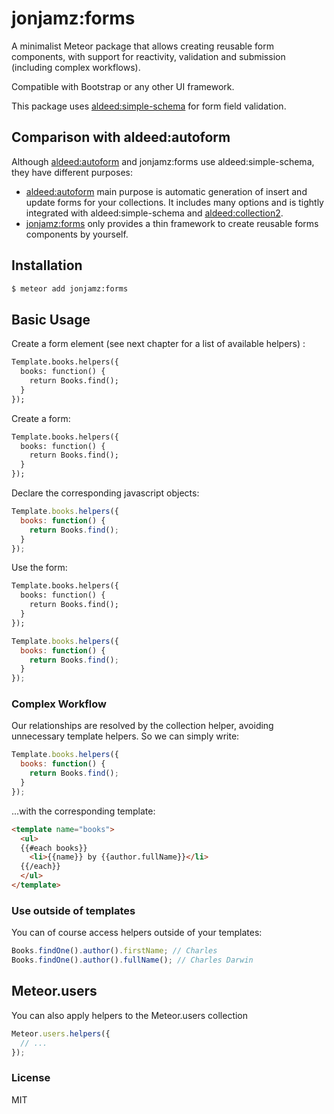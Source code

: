 # jonjamz:forms

A minimalist Meteor package that allows creating reusable form components, with support for reactivity, validation and submission (including complex workflows).

Compatible with Bootstrap or any other UI framework.

This package uses [aldeed:simple-schema](https://github.com/aldeed/meteor-simple-schema) for form field validation.


## Comparison with aldeed:autoform

Although [aldeed:autoform](https://github.com/aldeed/meteor-autoform) and jonjamz:forms use aldeed:simple-schema, they have different purposes:
- [aldeed:autoform](https://github.com/aldeed/meteor-autoform) main purpose is automatic generation of insert and update forms for your collections. It includes many options and is tightly integrated with aldeed:simple-schema and [aldeed:collection2](https://github.com/aldeed/meteor-collection2).
- [jonjamz:forms](https://github.com/meteortemplates/forms) only provides a thin framework to create reusable forms components by yourself.

## Installation

```sh
$ meteor add jonjamz:forms
```

## Basic Usage

Create a form element (see next chapter for a list of available helpers) :

```html
Template.books.helpers({
  books: function() {
    return Books.find();
  }
});
```

Create a form:

```html
Template.books.helpers({
  books: function() {
    return Books.find();
  }
});
```

Declare the corresponding javascript objects:

```javascript
Template.books.helpers({
  books: function() {
    return Books.find();
  }
});
```

Use the form:

```html
Template.books.helpers({
  books: function() {
    return Books.find();
  }
});
```

```javascript
Template.books.helpers({
  books: function() {
    return Books.find();
  }
});
```

### Complex Workflow

Our relationships are resolved by the collection helper, avoiding unnecessary template helpers. So we can simply write:

```javascript
Template.books.helpers({
  books: function() {
    return Books.find();
  }
});
```

...with the corresponding template:

```html
<template name="books">
  <ul>
  {{#each books}}
    <li>{{name}} by {{author.fullName}}</li>
  {{/each}}
  </ul>
</template>
```

### Use outside of templates

You can of course access helpers outside of your templates:

```javascript
Books.findOne().author().firstName; // Charles
Books.findOne().author().fullName(); // Charles Darwin
```

## Meteor.users

You can also apply helpers to the Meteor.users collection

```javascript
Meteor.users.helpers({
  // ...
});
```

### License

MIT
